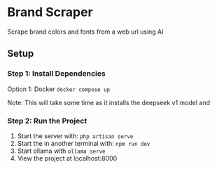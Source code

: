 # Brand Scraper

Scrape brand colors and fonts from a web url using AI

## Setup

### Step 1: Install Dependencies

Option 1: Docker
`docker compose up`

Note: This will take some time as it installs the deepseek v1 model and

### Step 2: Run the Project

1. Start the server with: `php artisan serve`
2. Start the in another terminal with: `npm run dev`
3. Start ollama with `ollama serve`
4. View the project at localhost:8000

